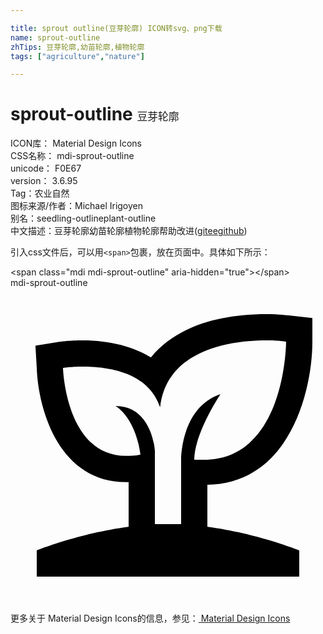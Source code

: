 ```yaml
---

title: sprout outline(豆芽轮廓) ICON转svg、png下载
name: sprout-outline
zhTips: 豆芽轮廓,幼苗轮廓,植物轮廓
tags: ["agriculture","nature"]

---
```


# sprout-outline  <small style="font-size: 60%;font-weight: 100">豆芽轮廓</small>


<div class="detail-page">
<p>
<span>
ICON库：
<span class="badge-secondary badge">Material Design Icons</span> 
</span>
<br/>
<span>
CSS名称：
<span class="badge-secondary badge">mdi-sprout-outline</span> 
</span>
<br/>
<span>
unicode：
<span class="badge-secondary badge">F0E67</span> 
<copy-btn content='F0E67' btn-title=""></copy-btn>
<copy-btn :content='String.fromCodePoint(parseInt("F0E67", 16))' btn-title="复制U"></copy-btn>
</span>
<br/>
<span>
version：
<span class="badge-secondary badge">3.6.95</span> 
</span><br/><span>Tag：<span class="badge-light badge"><router-link to="/tags/agriculture.html">农业</router-link></span><span class="badge-light badge"><router-link to="/tags/nature.html">自然</router-link></span></span>
<br/>
<span>图标来源/作者：<span class="badge-light badge">Michael Irigoyen</span></span> 
<br/>
<span>别名：<span class="badge-light badge">seedling-outline</span><span class="badge-light badge">plant-outline</span></span><br/><span class="zh-detail">中文描述：<span class="badge-primary badge">豆芽轮廓</span><span class="badge-primary badge">幼苗轮廓</span><span class="badge-primary badge">植物轮廓</span><span class="help-link"><span>帮助改进</span>(<a href="https://gitee.com/liuwave/icon-helper/edit/master/json/material/sprout-outline.json" target="_blank" rel="noopener noreferrer">gitee</a><a href="https://github.com/liuwave/icon-helper/edit/master/json/material/sprout-outline.json" target="_blank" rel="noopener noreferrer">github</a></span>)</span><br/>
</p>
</div>
<div class="alert alert-dark">
  <i class="mdi mdi-sprout-outline mdi-48px"></i>
  <i class="mdi mdi-sprout-outline mdi-36px"></i>
  <i class="mdi mdi-sprout-outline mdi-24px"></i>
  <i class="mdi mdi-sprout-outline mdi-18px"></i>
</div>
<div>
  <p>引入css文件后，可以用<code>&lt;span&gt;</code>包裹，放在页面中。具体如下所示：    
  </p>
  <div class="alert alert-primary" style="font-size: 14px">
    &lt;span class="mdi mdi-sprout-outline" aria-hidden="true"&gt;&lt;/span&gt;
    <copy-btn content='<span class="mdi mdi-sprout-outline" aria-hidden="true"></span>'></copy-btn>
  </div>
  <div class="alert alert-secondary">
    <i class="mdi mdi-sprout-outline"
    style="font-size: 24px"
    aria-hidden="true"></i> mdi-sprout-outline
    <copy-btn content="mdi-sprout-outline" btn-title="复制图标名称"></copy-btn>
  </div>
</div>
<div id="svg" class="svg-wrap">
<svg xmlns="http://www.w3.org/2000/svg" viewBox="0 0 24 24"><path d="M23,4.1V2.3L21.2,2.1C21.1,2.1 20.5,2 19.5,2C15.4,2 12.4,3.2 10.7,5.3C9.4,4.5 7.6,4 5.5,4C4.5,4 3.8,4.1 3.8,4.1L1.9,4.4L2,6.1C2.1,9.1 3.6,14.8 8.8,14.8C8.9,14.8 8.9,14.8 9,14.8V18.2C5.2,18.7 2,20 2,20V22H22V20C22,20 18.8,18.7 15,18.2V15C21.3,14.9 23,7.8 23,4.1M12,18C11.7,18 11.3,18 11,18V12.4C11,12.4 10.8,9 8,9C8,9 9.5,9.8 9.9,12.7C9.5,12.8 9.1,12.8 8.8,12.8C4.2,12.8 4,6.1 4,6.1C4,6.1 4.6,6 5.5,6C7.4,6 10.5,6.4 11.4,9.1C11.9,4.6 17,4 19.5,4C20.4,4 21,4.1 21,4.1C21,4.1 21,13.1 14.7,13.1C14.5,13.1 14.2,13.1 14,13.1C14,11.1 16,8.1 16,8.1C13,9.1 13,13 13,13V18C12.7,18 12.3,18 12,18Z" /></svg>
</div>
<detail full-name='mdi-sprout-outline'></detail>
    
<div><p>更多关于 Material Design Icons的信息，参见：<a target="_blank" href="https://iconhelper.cn/material.html"> Material Design Icons</a>
</p></div>

